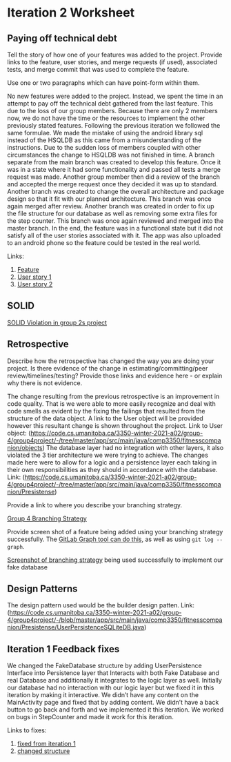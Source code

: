 Iteration 2 Worksheet
=====================

Paying off technical debt
-----------------

Tell the story of how one of your features was added to the project.
Provide links to the
feature, user stories, and merge requests (if used), associated tests, and merge commit
that was used to complete the feature.

Use one or two paragraphs which can have point-form within them.

No new features were added to the project.
Instead, we spent the time in an attempt to pay off the technical debt gathered from the last feature. 
This due to the loss of our group members. 
Because there are only 2 members now, we do not have the time or the resources to implement the other previously stated features. 
Following the previous iteration we followed the same formulae.
We made the mistake of using the android library sql instead of the HSQLDB as this came from a misunderstanding of the instructions.
Due to the sudden loss of members coupled with other circumstances the change to HSQLDB was not finished in time.
A branch separate from the main branch was created to develop this feature. 
Once it was in a state where it had some functionality and passed all tests a merge request was made.
Another group member then did a review of the branch and accepted the merge request once they decided it was up to standard.
Another branch was created to change the overall architecture and package design so that it fit with our planned architecture.
This branch was once again merged after review. Another branch was created in order to fix up the file structure for our database
as well as removing some extra files for the step counter. This branch was once again reviewed and merged into the master branch.
In the end, the feature was in a functional state but it did not satisfy all of the user stories associated with it. The app was 
also uploaded to an android phone so the feature could be tested in the real world.


Links:
1. [Feature](https://code.cs.umanitoba.ca/3350-winter-2021-a02/group-4/group4project/-/issues/3)
2. [User story 1](https://code.cs.umanitoba.ca/3350-winter-2021-a02/group-4/group4project/-/issues/8)
3. [User story 2](https://code.cs.umanitoba.ca/3350-winter-2021-a02/group-4/group4project/-/issues/9)

SOLID
----------------

[SOLID Violation in group 2s project](https://code.cs.umanitoba.ca/3350-winter-2021-a02/group-2/my-group-pal/-/issues/62)

Retrospective
----------
Describe how the retrospective has changed the way you are doing your project. Is there evidence of the change in estimating/committing/peer review/timelines/testing? Provide those links and evidence here - or explain why there is not evidence.

The change resulting from the previous retrospective is an improvement in code quality. That is we were able to more easily recognize and deal with code smells as evident by the fixing the failings that resulted from the  structure of the data object. A link to the User object will be provided however this resultant change is shown throughout the project.
Link to User object: (https://code.cs.umanitoba.ca/3350-winter-2021-a02/group-4/group4project/-/tree/master/app/src/main/java/comp3350/fitnesscompanion/objects)
The database layer had no integration with other layers, it also violated the 3 tier architecture we were trying to achieve. The changes made here were to allow for a logic and a persistence layer each taking in their own responsibilities as they should in accordance with the database. 
Link: (https://code.cs.umanitoba.ca/3350-winter-2021-a02/group-4/group4project/-/tree/master/app/src/main/java/comp3350/fitnesscompanion/Presistense)

Provide a link to where you describe your branching strategy.

[Group 4 Branching Strategy](https://code.cs.umanitoba.ca/3350-winter-2021-a02/group-4/group4project/-/blob/master/Documentation/Group4Branching.md)

Provide screen shot of a feature being added using your branching strategy
successfully. The [GitLab Graph tool can do this](https://code.cs.umanitoba.ca/comp3350-summer2019/cook-eBook/-/network/develop),
as well as using `git log --graph`.

[Screenshot of branching strategy](https://code.cs.umanitoba.ca/3350-winter-2021-a02/group-4/group4project/-/blob/master/Documentation/Screenshots/Branching.png)
being used successfully to implement our fake database 

Design Patterns
-----------

The design pattern used would be the builder design patten.
Link:(https://code.cs.umanitoba.ca/3350-winter-2021-a02/group-4/group4project/-/blob/master/app/src/main/java/comp3350/fitnesscompanion/Presistense/UserPersistenceSQLiteDB.java)



Iteration 1 Feedback fixes
--------------

We changed the FakeDatabase structure by adding UserPersistence Interface into Persistence layer that Interacts with both Fake Database and real Database and additionally it integrates to the logic layer as well. Initially our database had no interaction with our logic layer but we fixed it in this iteration by making it interactive. We didn’t have any content on the MainActivity page and fixed that by adding content. We didn’t have a back button to go back and forth and we implemented it this iteration. We worked on bugs in StepCounter and made it work for this iteration.

Links to fixes:
1. [fixed from iteration 1](https://code.cs.umanitoba.ca/3350-winter-2021-a02/group-4/group4project/-/issues/21)
2. [changed structure](https://code.cs.umanitoba.ca/3350-winter-2021-a02/group-4/group4project/-/blob/master/Documentation/Screenshots/ArchitectureDiagram.png)
